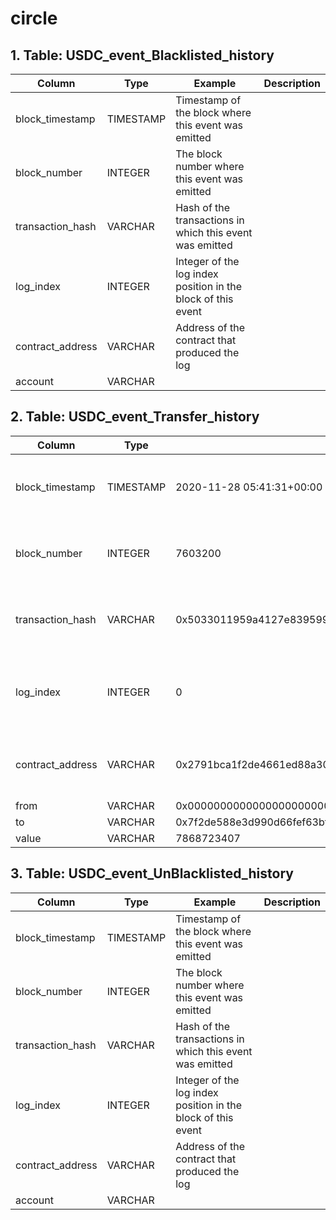 # circle

## 1. Table: USDC\_event\_Blacklisted\_history

| Column            | Type      | Example                                                      | Description |
| ----------------- | --------- | ------------------------------------------------------------ | ----------- |
| block\_timestamp  | TIMESTAMP | Timestamp of the block where this event was emitted          |             |
| block\_number     | INTEGER   | The block number where this event was emitted                |             |
| transaction\_hash | VARCHAR   | Hash of the transactions in which this event was emitted     |             |
| log\_index        | INTEGER   | Integer of the log index position in the block of this event |             |
| contract\_address | VARCHAR   | Address of the contract that produced the log                |             |
| account           | VARCHAR   |                                                              |             |

## 2. Table: USDC\_event\_Transfer\_history

| Column            | Type      | Example                                                            | Description                                                  |
| ----------------- | --------- | ------------------------------------------------------------------ | ------------------------------------------------------------ |
| block\_timestamp  | TIMESTAMP | 2020-11-28 05:41:31+00:00                                          | Timestamp of the block where this event was emitted          |
| block\_number     | INTEGER   | 7603200                                                            | The block number where this event was emitted                |
| transaction\_hash | VARCHAR   | 0x5033011959a4127e839599bf0712e49af1cb209a6c8381cd7cb1e0d950056475 | Hash of the transactions in which this event was emitted     |
| log\_index        | INTEGER   | 0                                                                  | Integer of the log index position in the block of this event |
| contract\_address | VARCHAR   | 0x2791bca1f2de4661ed88a30c99a7a9449aa84174                         | Address of the contract that produced the log                |
| from              | VARCHAR   | 0x0000000000000000000000000000000000000000                         |                                                              |
| to                | VARCHAR   | 0x7f2de588e3d990d66fef63bf2378dacc87a139a8                         |                                                              |
| value             | VARCHAR   | 7868723407                                                         |                                                              |

## 3. Table: USDC\_event\_UnBlacklisted\_history

| Column            | Type      | Example                                                      | Description |
| ----------------- | --------- | ------------------------------------------------------------ | ----------- |
| block\_timestamp  | TIMESTAMP | Timestamp of the block where this event was emitted          |             |
| block\_number     | INTEGER   | The block number where this event was emitted                |             |
| transaction\_hash | VARCHAR   | Hash of the transactions in which this event was emitted     |             |
| log\_index        | INTEGER   | Integer of the log index position in the block of this event |             |
| contract\_address | VARCHAR   | Address of the contract that produced the log                |             |
| account           | VARCHAR   |                                                              |             |
